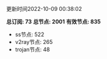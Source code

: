 更新时间2022-10-09 00:38:02

**总订阅: 73**
**总节点: 2001**
**有效节点: 835**
- ss节点: 522
- v2ray节点: 265
- trojan节点: 48
